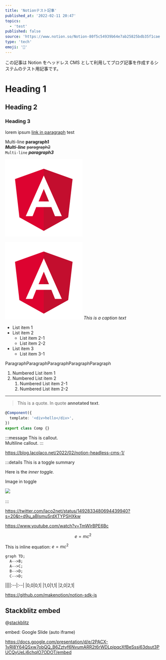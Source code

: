 ```yaml
---
title: 'Notionテスト記事'
published_at: '2022-02-11 20:47'
topics:
  - 'test'
published: false
source: 'https://www.notion.so/Notion-80f5c54939b64e7ab25825bdb35f1cae'
type: 'tech'
emoji: '📝'
---
```


この記事は Notion をヘッドレス CMS として利用してブログ記事を作成するシステムのテスト用記事です。

# Heading 1

## Heading 2

### Heading 3

lorem ipsum [link in paragraph](https://www.google.com) test

Multi-line **paragraph1**  
**_Multi-line_** ~~paragraph2~~  
`Multi-line` _**paragraph3**_

![](</images/notion-test-post/7b83dc98-a03f-425c-a4a1-df0fe492714b/angular_(1).png>)

![](</images/notion-test-post/193122c7-3622-4210-ad72-3ac7363e970c/angular_(1).png>)
_This is a caption text_

- List item 1
- List item 2
  - List item 2-1
  - List item 2-2
- List item 3
  - List item 3-1

ParagraphParagraphParagraphParagraphParagraph

1. Numbered List item 1
1. Numbered List item 2
   1. Numbered List item 2-1
   1. Numbered List item 2-2

---

> This is a quote. In quote **annotated text**.

```typescript
@Component({
  template: '<div>hello</div>',
})
export class Comp {}
```

:::message
This is callout.  
Multiline callout.
:::

https://blog.lacolaco.net/2022/02/notion-headless-cms-1/

:::details This is a toggle summary

Here is the _inner toggle._

Image in toggle

![](https://images.unsplash.com/photo-1619546813926-a78fa6372cd2?ixlib=rb-1.2.1&q=85&fm=jpg&crop=entropy&cs=srgb)

:::

https://twitter.com/laco2net/status/1492833480694439940?s=20&t=d9u_aBlsmuSrdXTYPSHXkw

https://www.youtube.com/watch?v=TmWIrBPE6Bc

$$
e=mc^2
$$

This is inline equation: $e=mc^2$

```mermaid
graph TD;
  A-->B;
  A-->C;
  B-->D;
  C-->D;
```

<!--table_of_contents-->
<!--{"object":"block","id":"c3906a6f-cd9c-4985-934a-c55aa0420747","parent":{"type":"page_id","page_id":"80f5c549-39b6-4e7a-b258-25bdb35f1cae"},"created_time":"2022-02-13T16:08:00.000Z","last_edited_time":"2022-02-13T16:08:00.000Z","created_by":{"object":"user","id":"f4f222d4-d508-405d-ba6c-da82ee26ee54"},"last_edited_by":{"object":"user","id":"f4f222d4-d508-405d-ba6c-da82ee26ee54"},"has_children":false,"archived":false,"type":"table_of_contents","table_of_contents":{"color":"gray"}}-->

||||:--|:--|
|0,0|0,1|
|1,0|1,1|
|2,0|2,1|

https://github.com/makenotion/notion-sdk-js

## Stackblitz embed

@[stackblitz](https://stackblitz.com/edit/angular-ivy-qxbz13?embed=1&file=src/app/fancy-button/fancy-button.component.ts)

embed: Google Slide (auto iframe)

https://docs.google.com/presentation/d/e/2PACX-1vRI8Y64QSxw7obQQ_B6Zztyf6NvumARR2t6rWDLpipqcXfBeSssi63dsut3PUCQyUeLj6chqlO7ODOT/embed
